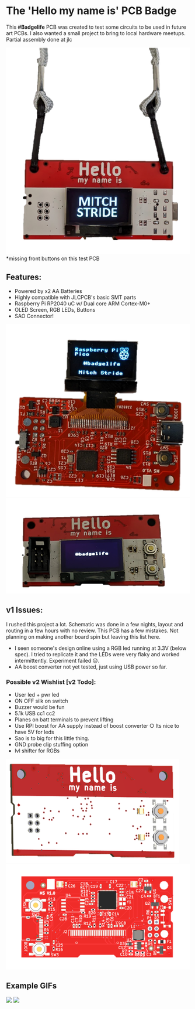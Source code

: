 # The 'Hello my name is' PCB Badge
This **#Badgelife** PCB was created to test some circuits to be used in future art PCBs.
I also wanted a small project to bring to local hardware meetups. Partial assembly done at jlc  

![](./hello_my_name_is/img/badge3.png)
<br/>*missing front buttons on this test PCB
## Features:
* Powered by x2 AA Batteries
* Highly compatible with JLCPCB's basic SMT parts
* Raspberry Pi RP2040 uC w/ Dual core ARM Cortex-M0+
* OLED Screen, RGB LEDs, Buttons
* SAO Connector!

![](./hello_my_name_is/img/badge.png)
![](./hello_my_name_is/img/badge2.png)

## v1 Issues:
I rushed this project a lot. Schematic was done in a few nights, layout and routing in a few hours with no review. This PCB has a few mistakes. Not planning on making another board spin but leaving this list here. 
* I seen someone's design online using a RGB led running at 3.3V (below spec). I tried to replicate it and the LEDs were very flaky and worked intermittently. Experiment failed 😢.
* AA boost converter not yet tested, just using USB power so far.
### Possible v2 Wishlist [v2 Todo]:
* User led + pwr led 
* ON OFF silk on switch
* Buzzer would be fun
* 5.1k USB cc1 cc2
* Planes on batt terminals to prevent lifting
* Use RPI boost for AA supply instead of boost converter
		○ Its nice to have 5V for leds
* Sao is to big for this little thing.
* GND probe clip stuffing option
* lvl shifter for RGBs

![](./hello_my_name_is/img/bot_ren.PNG)
![](./hello_my_name_is/img/top_ren.PNG)

## Example GIFs
![](./hello_my_name_is/img/temp.gif)
![](./hello_my_name_is/img/temp2.gif)
